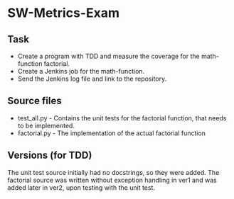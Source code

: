 # SW-Metrics-Exam
## Task
* Create a program with TDD and measure the coverage for the math-function factorial.
* Create a Jenkins job for the math-function.
* Send the Jenkins log file and link to the repository.

Source files
------
* test_all.py - Contains the unit tests for the factorial function, that needs to be implemented.
* factorial.py - The implementation of the actual factorial function

Versions (for TDD)
------
The unit test source initially had no docstrings, so they were added.
The factorial source was written without exception handling in ver1 and was added later in ver2, upon testing with the unit test.
